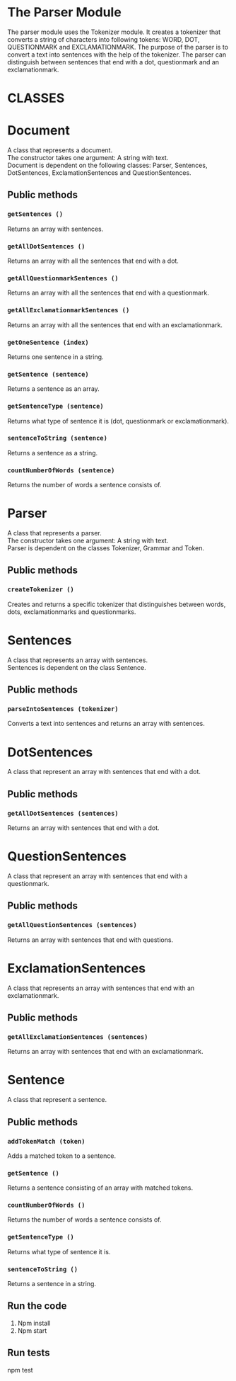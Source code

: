 # The Parser Module
The parser module uses the Tokenizer module. It creates a tokenizer that converts a string of characters into following tokens: WORD, DOT, QUESTIONMARK and EXCLAMATIONMARK. The purpose of the parser is to convert a text into sentences with the help of the tokenizer. The parser can distinguish between sentences that end with a dot, questionmark and an exclamationmark.

# CLASSES

# Document

A class that represents a document. <br>
The constructor takes one argument: A string with text.<br>
Document is dependent on the following classes: Parser, Sentences, DotSentences, ExclamationSentences and QuestionSentences.

## Public methods

### `getSentences ()`
Returns an array with sentences.

### `getAllDotSentences ()`
Returns an array with all the sentences that end with a dot.

### `getAllQuestionmarkSentences ()`
Returns an array with all the sentences that end with a questionmark.

### `getAllExclamationmarkSentences ()`
Returns an array with all the sentences that end with an exclamationmark.

### `getOneSentence (index)`
Returns one sentence in a string. 

### `getSentence (sentence)`
Returns a sentence as an array.

### `getSentenceType (sentence)`
Returns what type of sentence it is (dot, questionmark or exclamationmark).

### `sentenceToString (sentence)`
Returns a sentence as a string.

### `countNumberOfWords (sentence)`
Returns the number of words a sentence consists of.

# Parser

A class that represents a parser. <br>
The constructor takes one argument: A string with text.<br>
Parser is dependent on the classes Tokenizer, Grammar and Token.

## Public methods

### `createTokenizer ()`
Creates and returns a specific tokenizer that distinguishes between words, dots, exclamationmarks and questionmarks.

# Sentences

A class that represents an array with sentences. <br>
Sentences is dependent on the class Sentence.

## Public methods

### `parseIntoSentences (tokenizer)`
Converts a text into sentences and returns an array with sentences.

# DotSentences

A class that represent an array with sentences that end with a dot.<br>

## Public methods

### `getAllDotSentences (sentences)`
Returns an array with sentences that end with a dot.

# QuestionSentences

A class that represent an array with sentences that end with a questionmark.<br>

## Public methods

### `getAllQuestionSentences (sentences)`
Returns an array with sentences that end with questions.

# ExclamationSentences

A class that represents an array with sentences that end with an exclamationmark.<br>

## Public methods

### `getAllExclamationSentences (sentences)`
Returns an array with sentences that end with an exclamationmark.

# Sentence

A class that represent a sentence. <br>

## Public methods

### `addTokenMatch (token)`
Adds a matched token to a sentence.

### `getSentence ()`
Returns a sentence consisting of an array with matched tokens.

### `countNumberOfWords ()`
Returns the number of words a sentence consists of.

### `getSentenceType ()`
Returns what type of sentence it is.

### `sentenceToString ()`
Returns a sentence in a string.

## Run the code
1. Npm install
2. Npm start

## Run tests
npm test